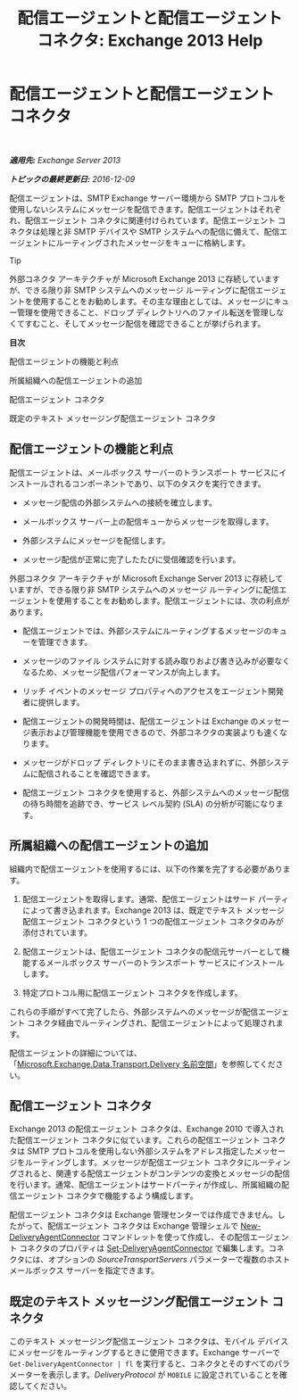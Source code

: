 ﻿---
title: '配信エージェントと配信エージェント コネクタ: Exchange 2013 Help'
TOCTitle: 配信エージェントと配信エージェント コネクタ
ms:assetid: 38c942ee-b59d-47ec-87eb-bebad441ada5
ms:mtpsurl: https://technet.microsoft.com/ja-jp/library/Dd638118(v=EXCHG.150)
ms:contentKeyID: 49896202
ms.date: 04/24/2018
mtps_version: v=EXCHG.150
ms.translationtype: HT
---

# 配信エージェントと配信エージェント コネクタ

 

_**適用先:** Exchange Server 2013_

_**トピックの最終更新日:** 2016-12-09_

配信エージェントは、SMTP Exchange サーバー環境から SMTP プロトコルを使用しないシステムにメッセージを配信できます。配信エージェントはそれぞれ、配信エージェント コネクタに関連付けられています。配信エージェント コネクタは処理と非 SMTP デバイスや SMTP システムへの配信に備えて、配信エージェントにルーティングされたメッセージをキューに格納します。


> [!TIP]
> 外部コネクタ アーキテクチャが Microsoft Exchange 2013 に存続していますが、できる限り非 SMTP システムへのメッセージ ルーティングに配信エージェントを使用することをお勧めします。その主な理由としては、メッセージにキュー管理を使用できること、ドロップ ディレクトリへのファイル転送を管理しなくてすむこと、そしてメッセージ配信を確認できることが挙げられます。



**目次**

配信エージェントの機能と利点

所属組織への配信エージェントの追加

配信エージェント コネクタ

既定のテキスト メッセージング配信エージェント コネクタ

## 配信エージェントの機能と利点

配信エージェントは、メールボックス サーバーのトランスポート サービスにインストールされるコンポーネントであり、以下のタスクを実行できます。

  - メッセージ配信の外部システムへの接続を確立します。

  - メールボックス サーバー上の配信キューからメッセージを取得します。

  - 外部システムにメッセージを配信します。

  - メッセージ配信が正常に完了したたびに受信確認を行います。

外部コネクタ アーキテクチャが Microsoft Exchange Server 2013 に存続していますが、できる限り非 SMTP システムへのメッセージ ルーティングに配信エージェントを使用することをお勧めします。配信エージェントには、次の利点があります。

  - 配信エージェントでは、外部システムにルーティングするメッセージのキューを管理できます。

  - メッセージのファイル システムに対する読み取りおよび書き込みが必要なくなるため、メッセージ配信パフォーマンスが向上します。

  - リッチ イベントのメッセージ プロパティへのアクセスをエージェント開発者に提供します。

  - 配信エージェントの開発時間は、配信エージェントは Exchange のメッセージ表示および管理機能を使用できるので、外部コネクタの実装よりも速くなります。

  - メッセージがドロップ ディレクトリにそのまま書き込まれずに、外部システムに配信されることを確認できます。

  - 配信エージェント コネクタを使用すると、外部システムへのメッセージ配信の待ち時間を追跡でき、サービス レベル契約 (SLA) の分析が可能になります。

## 所属組織への配信エージェントの追加

組織内で配信エージェントを使用するには、以下の作業を完了する必要があります。

1.  配信エージェントを取得します。通常、配信エージェントはサード パーティによって書き込まれます。Exchange 2013 は、既定でテキスト メッセージ配信エージェント コネクタという 1 つの配信エージェント コネクタのみが添付されています。

2.  配信エージェントは、配信エージェント コネクタの配信元サーバーとして機能するメールボックス サーバーのトランスポート サービスにインストールします。

3.  特定プロトコル用に配信エージェント コネクタを作成します。

これらの手順がすべて完了したら、外部システムへのメッセージが配信エージェント コネクタ経由でルーティングされ、配信エージェントによって処理されます。

配信エージェントの詳細については、「[Microsoft.Exchange.Data.Transport.Delivery 名前空間](https://go.microsoft.com/fwlink/?linkid=262690)」を参照してください。

## 配信エージェント コネクタ

Exchange 2013 の配信エージェント コネクタは、Exchange 2010 で導入された配信エージェント コネクタに似ています。これらの配信エージェント コネクタは SMTP プロトコルを使用しない外部システムをアドレス指定したメッセージをルーティングします。メッセージが配信エージェント コネクタにルーティングされると、関連する配信エージェントがコンテンツの変換とメッセージの配信を行います。通常、配信エージェントはサードパーティが作成し、所属組織の配信エージェント コネクタで機能するよう構成します。

配信エージェント コネクタは Exchange 管理センターでは作成できません。したがって、配信エージェント コネクタは Exchange 管理シェルで [New-DeliveryAgentConnector](https://technet.microsoft.com/ja-jp/library/dd351063\(v=exchg.150\)) コマンドレットを使って作成し、その配信エージェント コネクタのプロパティは [Set-DeliveryAgentConnector](https://technet.microsoft.com/ja-jp/library/dd351159\(v=exchg.150\)) で編集します。コネクタには、オプションの *SourceTransportServers* パラメーターで複数のホスト メールボックス サーバーを指定できます。

## 既定のテキスト メッセージング配信エージェント コネクタ

このテキスト メッセージング配信エージェント コネクタは、モバイル デバイスにメッセージをルーティングするときに使用できます。Exchange サーバーで `Get-DeliveryAgentConnector | fl` を実行すると、コネクタとそのすべてのパラメーターを表示します。*DeliveryProtocol* が `MOBILE` に設定されていることを確認してください。

